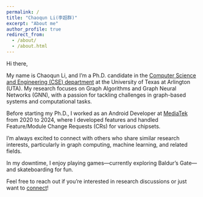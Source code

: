 ```yaml
---
permalink: /
title: "Chaoqun Li(李超群)"
excerpt: "About me"
author_profile: true
redirect_from: 
  - /about/
  - /about.html
---
```


Hi there,

My name is Chaoqun Li, and I’m a Ph.D. candidate in the [Computer Science and Engineering (CSE) department](https://www.uta.edu/academics/schools-colleges/engineering/academics/departments/cse) at the University of Texas at Arlington (UTA). My research focuses on Graph Algorithms and Graph Neural Networks (GNN), with a passion for tackling challenges in graph-based systems and computational tasks.

Before starting my Ph.D., I worked as an Android Developer at [MediaTek](https://www.mediatek.com/) from 2020 to 2024, where I developed features and handled Feature/Module Change Requests (CRs) for various chipsets.

I’m always excited to connect with others who share similar research interests, particularly in graph computing, machine learning, and related fields.

In my downtime, I enjoy playing games—currently exploring Baldur’s Gate—and skateboarding for fun.

Feel free to reach out if you’re interested in research discussions or just want to [connect](cxl6029@mavs.uta.edu)!
